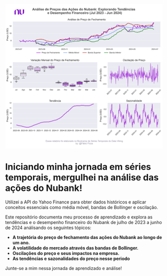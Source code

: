 ![Descrição da Imagem](reports/figures/nu-stock-analysis.png)

# Iniciando minha jornada em séries temporais, mergulhei na análise das ações do Nubank!

Utilizei a API do Yahoo Finance para obter dados históricos e aplicar conceitos essenciais como média móvel, bandas de Bollinger e oscilação. 

Este repositório documenta meu processo de aprendizado e explora as tendências e o desempenho financeiro do Nubank de julho de 2023 a junho de 2024 análisando os seguintes tópicos:

- **A trajetória do preço de fechamento das ações do Nubank ao longo de um ano.**
- **A volatilidade do mercado através das bandas de Bollinger.**
- **Oscilações do preço e seus impactos na empresa.**
- **As tendências e sazonalidades do preço nesse periodo**

Junte-se a mim nessa jornada de aprendizado e análise!
